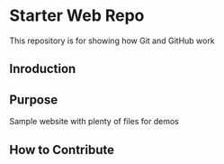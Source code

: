 # Starter Web Repo

This repository is for showing how Git and GitHub work

##  Inroduction


## Purpose

Sample website with plenty of files for demos

## How to Contribute